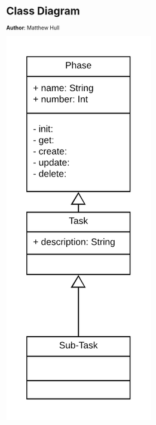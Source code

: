 <!-- *This is the template for your use case model. The parts in italics are concise explanations of what should go in the corresponding sections and should not appear in the final document.* -->

# Class Diagram

**Author**: Matthew Hull

<!-- *This section should contain a use case diagram with all the actors and use cases for the system, suitably connected.* -->

![Alt text](assets/class_diagram.png "Class Diagram")